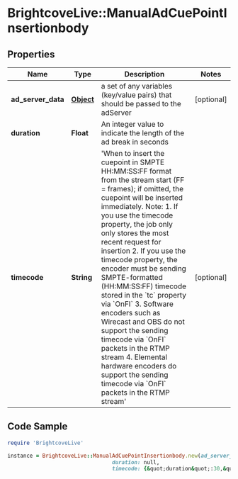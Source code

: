 # BrightcoveLive::ManualAdCuePointInsertionbody

## Properties

Name | Type | Description | Notes
------------ | ------------- | ------------- | -------------
**ad_server_data** | [**Object**](.md) | a set of any variables (key/value pairs) that should be passed to the adServer | [optional] 
**duration** | **Float** | An integer value to indicate the length of the ad break in seconds | 
**timecode** | **String** | &#39;When to insert the cuepoint in SMPTE HH:MM:SS:FF format from the stream start (FF &#x3D; frames); if omitted, the cuepoint will be inserted immediately. Note:   1. If you use the timecode property, the job only only stores the most recent request for insertion   2. If you use the timecode property, the encoder must be sending SMPTE-formatted (HH:MM:SS:FF) timecode stored in the &#x60;tc&#x60; property via &#x60;OnFI&#x60;   3. Software encoders such as Wirecast and OBS do not support the sending timecode via &#x60;OnFI&#x60; packets in the RTMP stream   4. Elemental hardware encoders do support the sending timecode via &#x60;OnFI&#x60; packets in the RTMP stream&#39; | [optional] 

## Code Sample

```ruby
require 'BrightcoveLive'

instance = BrightcoveLive::ManualAdCuePointInsertionbody.new(ad_server_data: null,
                                 duration: null,
                                 timecode: {&quot;duration&quot;:30,&quot;ad_server_data&quot;:{&quot;subject&quot;:&quot;wildlife&quot;}})
```


